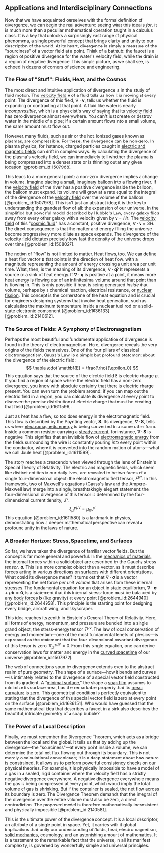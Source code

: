 ## Applications and Interdisciplinary Connections

Now that we have acquainted ourselves with the formal definition of divergence, we can begin the real adventure: seeing what this idea is *for*. It is much more than a peculiar mathematical operation taught in a calculus class. It is a key that unlocks a surprisingly vast range of physical phenomena, a single powerful concept that brings clarity and unity to our description of the world. At its heart, divergence is simply a measure of the "sourciness" of a vector field at a point. Think of a bathtub: the faucet is a region of positive divergence for the water's velocity field, while the drain is a region of negative divergence. This simple picture, as we shall see, is echoed in dozens of corners of science and engineering.

### The Flow of "Stuff": Fluids, Heat, and the Cosmos

The most direct and intuitive application of divergence is in the study of fluid motion. The [velocity field](@article_id:270967) $\mathbf{v}$ of a fluid tells us how it is moving at every point. The divergence of this field, $\nabla \cdot \mathbf{v}$, tells us whether the fluid is expanding or contracting at that point. A fluid like water is nearly *incompressible*, which is a physicist's way of saying that its [velocity field](@article_id:270967) has zero divergence almost everywhere. You can't just create or destroy water in the middle of a pipe; if a certain amount flows into a small volume, the same amount must flow out.

However, many fluids, such as air or the hot, ionized gases known as plasmas, are compressible. For these, the divergence can be non-zero. In plasma physics, for instance, charged particles caught in [electric and magnetic fields](@article_id:260853) can drift in complex ways. By calculating the divergence of the plasma's velocity field, we can immediately tell whether the plasma is being compressed into a denser state or is thinning out at any given location [@problem_id:1507968].

This leads to a more general point: a non-zero divergence implies a change in volume. Imagine placing a small, imaginary balloon into a flowing river. If the [velocity field](@article_id:270967) of the river has a positive divergence inside the balloon, the balloon must expand. Its volume will grow at a rate equal to the integral of the divergence of the [velocity field](@article_id:270967) over the volume of the balloon [@problem_id:1507978]. This isn't just an abstract idea; it is the key to understanding the grandest flow of all: the expansion of our universe. In the simplified but powerful model described by Hubble's Law, every galaxy flies away from every other galaxy with a velocity given by $\mathbf{v} = H\mathbf{r}$. The [velocity field](@article_id:270967) of this "[cosmic fluid](@article_id:160951)" has a constant, positive divergence, $\nabla \cdot \mathbf{v} = 3H$. The direct consequence is that the matter and energy filling the universe become progressively more dilute as space expands. The divergence of the [velocity field](@article_id:270967) dictates precisely how fast the density of the universe drops over time [@problem_id:1508027].

The notion of "flow" is not limited to matter. Heat flows, too. We can define a heat [flux vector](@article_id:273083) $\mathbf{q}$ that points in the direction of heat flow, with a magnitude representing the amount of energy crossing a unit area per unit time. What, then, is the meaning of its divergence, $\nabla \cdot \mathbf{q}$? It represents a source or a sink of heat energy. If $\nabla \cdot \mathbf{q}$ is positive at a point, it means more heat energy is flowing *out* of an infinitesimal volume around that point than is flowing in. This is only possible if heat is being generated *inside* that volume, perhaps by a chemical reaction, electrical resistance, or [nuclear fission](@article_id:144742). This concept is the cornerstone of the heat equation and is crucial for engineers designing systems that involve heat generation, such as calculating the maximum temperature inside a nuclear fuel rod or a solid-state electronic component [@problem_id:1636133] [@problem_id:2140612].

### The Source of Fields: A Symphony of Electromagnetism

Perhaps the most beautiful and fundamental application of divergence is found in the theory of electromagnetism. Here, divergence reveals the very origins of the fields themselves. One of the four pillars of classical electromagnetism, Gauss's Law, is a simple but profound statement about the divergence of the electric field:
$$ \nabla \cdot \mathbf{E} = \frac{\rho}{\epsilon_0} $$
This equation says that the source of the electric field $\mathbf{E}$ is electric charge $\rho$. If you find a region of space where the electric field has a non-zero divergence, you know with absolute certainty that there is electric charge present. You can even turn the problem around: if you can map out the electric field in a region, you can calculate its divergence at every point to discover the precise distribution of electric charge that must be creating that field [@problem_id:1611596].

Just as heat has a flow, so too does energy in the electromagnetic field. This flow is described by the Poynting vector, $\mathbf{S}$. Its divergence, $\nabla \cdot \mathbf{S}$, tells us where [electromagnetic energy](@article_id:264226) is being converted into some other form. Inside a common resistor carrying a [steady current](@article_id:271057), for instance, $\nabla \cdot \mathbf{S}$ is negative. This signifies that an invisible flow of [electromagnetic energy](@article_id:264226) from the fields surrounding the wire is constantly pouring *into* every point within the conductor, where it is converted into the random motion of atoms—what we call Joule heat [@problem_id:1611599].

The story reaches a crescendo when viewed through the lens of Einstein's Special Theory of Relativity. The electric and magnetic fields, which seem like distinct entities in our daily lives, are revealed to be two faces of a single four-dimensional object: the electromagnetic field tensor, $F^{\mu\nu}$. In this framework, two of Maxwell's equations (Gauss's law and the Ampere-Maxwell law) merge into a single, breathtakingly elegant statement: the four-dimensional divergence of this tensor is determined by the four-dimensional current density, $J^\nu$.
$$ \partial_{\mu} F^{\mu\nu} = \mu_0 J^{\nu} $$
This equation [@problem_id:1611580] is a landmark in physics, demonstrating how a deeper mathematical perspective can reveal a profound unity in the laws of nature.

### A Broader Horizon: Stress, Spacetime, and Surfaces

So far, we have taken the divergence of familiar vector fields. But the concept is far more general and powerful. In the [mechanics of materials](@article_id:201391), the internal forces within a solid object are described by the Cauchy stress *tensor*, $\boldsymbol{\sigma}$. This is a more complex object than a vector, as it must describe forces acting in various directions on surfaces with different orientations. What could its divergence mean? It turns out that $\nabla \cdot \boldsymbol{\sigma}$ is a vector representing the net force *per unit volume* that arises from these internal stresses. The fundamental equation for an object in static equilibrium, $\nabla \cdot \boldsymbol{\sigma} + \rho\mathbf{b} = \mathbf{0}$, is a statement that this internal stress-force must be balanced by any [body forces](@article_id:173736) $\mathbf{b}$ (like gravity) at every point [@problem_id:2644940] [@problem_id:2644958]. This principle is the starting point for designing every bridge, aircraft wing, and skyscraper.

This idea reaches its zenith in Einstein's General Theory of Relativity. Here, all forms of energy, momentum, and pressure are bundled into a single grand object, the stress-energy tensor $T^{\mu\nu}$. The law of local conservation of energy and momentum—one of the most fundamental tenets of physics—is expressed as the statement that the four-dimensional covariant divergence of this tensor is zero: $\nabla_\mu T^{\mu\nu} = 0$. From this single equation, one can derive conservation laws for matter and energy in the [curved spacetime](@article_id:184444) of our universe [@problem_id:1507972].

The web of connections spun by divergence extends even to the abstract realm of pure geometry. The shape of a surface—how it bends and curves—is intimately related to the divergence of a special vector field constructed from its gradient. A "[minimal surface](@article_id:266823)," the shape a [soap film](@article_id:267134) assumes to minimize its surface area, has the remarkable property that its [mean curvature](@article_id:161653) is zero. This geometrical condition is perfectly equivalent to stating that the divergence of this special vector field is zero at every point on the surface [@problem_id:1636151]. Who would have guessed that the same mathematical idea that describes a faucet in a sink also describes the beautiful, intricate geometry of a soap bubble?

### The Power of a Local Description

Finally, we must remember the Divergence Theorem, which acts as a bridge between the local and the global. It tells us that by adding up the divergence—the "sourciness"—at every point inside a volume, we can determine the total net flux flowing out through its boundary. This is not merely a calculational convenience; it is a deep statement about how nature is constrained. It allows us to perform powerful consistency checks on our physical theories. For example, it is physically impossible to have a model of a gas in a sealed, rigid container where the velocity field has a strictly negative divergence everywhere. A negative divergence everywhere means the gas is being compressed at every point, which would imply the total volume of gas is shrinking. But if the container is sealed, the net flow across its boundary is zero. The Divergence Theorem demands that the integral of the divergence over the entire volume must also be zero, a direct contradiction. The proposed model is therefore mathematically inconsistent and physically impossible [@problem_id:2140581].

This is the ultimate power of the divergence concept. It is a local descriptor, an attribute of a single point in space. Yet, it carries with it global implications that unify our understanding of fluids, heat, electromagnetism, [solid mechanics](@article_id:163548), cosmology, and an astonishing amount of mathematics. It is a testament to the remarkable fact that the universe, in all its manifest complexity, is governed by wonderfully simple and universal principles.